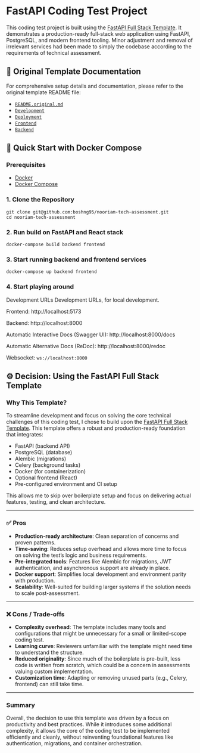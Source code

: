 # FastAPI Coding Test Project

This coding test project is built using the [FastAPI Full Stack Template](https://github.com/fastapi/full-stack-fastapi-template). It demonstrates a production-ready full-stack web application using FastAPI, PostgreSQL, and modern frontend tooling. Minor adjustment and removal of irrelevant services had been made to simply the codebase according to the requirements of technical assessment.

## 📄 Original Template Documentation

For comprehensive setup details and documentation, please refer to the original template README file:

- [`README.original.md`](./README.original.md)
- [`Development`](./development.md)
- [`Deployment`](./development.md)
- [`Frontend`](./frontend/README.md)
- [`Backend`](./backend/README.md)

## 🚀 Quick Start with Docker Compose

### Prerequisites

- [Docker](https://www.docker.com/)
- [Docker Compose](https://docs.docker.com/compose/)


### 1. Clone the Repository
```
git clone git@github.com:boshng95/nooriam-tech-assessment.git
cd nooriam-tech-assessment
```

### 2. Run build on FastAPI and React stack
```
docker-compose build backend frontend
```

### 3. Start running backend and frontend services
```
docker-compose up backend frontend
```

### 4. Start playing around
Development URLs
Development URLs, for local development.

Frontend: http://localhost:5173

Backend: http://localhost:8000

Automatic Interactive Docs (Swagger UI): http://localhost:8000/docs

Automatic Alternative Docs (ReDoc): http://localhost:8000/redoc

Websocket: `ws://localhost:8000`

## ⚙️ Decision: Using the FastAPI Full Stack Template

### Why This Template?

To streamline development and focus on solving the core technical challenges of this coding test, I chose to build upon the [FastAPI Full Stack Template](https://github.com/tiangolo/full-stack-fastapi-postgresql). This template offers a robust and production-ready foundation that integrates:

- FastAPI (backend API)
- PostgreSQL (database)
- Alembic (migrations)
- Celery (background tasks)
- Docker (for containerization)
- Optional frontend (React)
- Pre-configured environment and CI setup

This allows me to skip over boilerplate setup and focus on delivering actual features, testing, and clean architecture.

---

### ✅ Pros

- **Production-ready architecture**: Clean separation of concerns and proven patterns.
- **Time-saving**: Reduces setup overhead and allows more time to focus on solving the test’s logic and business requirements.
- **Pre-integrated tools**: Features like Alembic for migrations, JWT authentication, and asynchronous support are already in place.
- **Docker support**: Simplifies local development and environment parity with production.
- **Scalability**: Well-suited for building larger systems if the solution needs to scale post-assessment.

---

### ❌ Cons / Trade-offs

- **Complexity overhead**: The template includes many tools and configurations that might be unnecessary for a small or limited-scope coding test.
- **Learning curve**: Reviewers unfamiliar with the template might need time to understand the structure.
- **Reduced originality**: Since much of the boilerplate is pre-built, less code is written from scratch, which could be a concern in assessments valuing custom implementation.
- **Customization time**: Adapting or removing unused parts (e.g., Celery, frontend) can still take time.

---

### Summary

Overall, the decision to use this template was driven by a focus on productivity and best practices. While it introduces some additional complexity, it allows the core of the coding test to be implemented efficiently and cleanly, without reinventing foundational features like authentication, migrations, and container orchestration.
